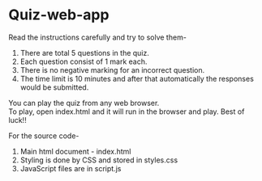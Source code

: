 # Quiz-web-app
Read the instructions carefully and try to solve them- 
1. There are total 5 questions in the quiz. 
2. Each question consist of 1 mark each. 
3. There is no negative marking for an incorrect question.
4. The time limit is 10 minutes and after that automatically the responses would be submitted.

You can play the quiz from any web browser.  
To play, open index.html and it will run in the browser and play. Best of luck!!

For the source code-
1. Main html document - index.html
2. Styling is done by CSS and stored in styles.css
3. JavaScript files are in script.js
